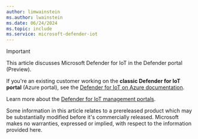 ```yaml
---
author: limwainstein
ms.author: lwainstein
ms.date: 06/24/2024
ms.topic: include
ms.service: microsoft-defender-iot
---
```


> [!IMPORTANT]
> 
> This article discusses Microsoft Defender for IoT in the Defender portal (Preview).
>
> If you're an existing customer working on the **classic Defender for IoT portal** (Azure portal), see the [Defender for IoT on Azure documentation](/azure/defender-for-iot/organizations/overview).
>
> Learn more about the [Defender for IoT management portals](/defender-for-iot/microsoft-defender-iot#what-are-the-different-management-portals-for-microsoft-defender-for-iot).
>
> Some information in this article relates to a prereleased product which may be substantially modified before it's commercially released. Microsoft makes no warranties, expressed or implied, with respect to the information provided here.
